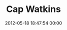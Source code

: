 ---
title: "Cap Watkins"
date: 2012-05-18 18:47:54 00:00
permalink: /cap
twitter: "cap"
likes: [39,134,277,736,842,671,708,703,917,989,946,1029,921,48,582,310]
id: 376
gravatar: "http://www.gravatar.com/avatar/cab4d7f61ca405ca2401b77949a8c17c"
---
